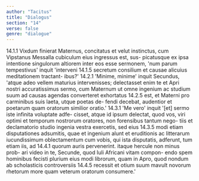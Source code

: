 ```yaml
---
author: "Tacitus"
title: "Dialogus"
section: "14"
verse: false
genre: "dialogue"
---
```


14.1.1
  Vixdum finierat Maternus, concitatus et velut instinctus,
cum Vipstanus Messalla cubiculum eius ingressus est, sus-
picatusque ex ipsa intentione singulorum altiorem inter eos
esse sermonem, 'num parum tempestivus' inquit 'interveni
14.1.5
secretum consilium et causae alicuius meditationem tractant-
ibus?'
14.2.1
  'Minime, minime' inquit Secundus, 'atque adeo vellem
maturius intervenisses; delectasset enim te et Apri nostri
accuratissimus sermo, cum Maternum ut omne ingenium ac
studium suum ad causas agendas converteret exhortatus
14.2.5
est, et Materni pro carminibus suis laeta, utque poetas de-
fendi decebat, audentior et poetarum quam oratorum similior
oratio.'
14.3.1
  'Me vero' inquit '[et] sermo iste infinita voluptate adfe-
cisset, atque id ipsum delectat, quod vos, viri optimi et
temporum nostrorum oratores, non forensibus tantum nego-
tiis et declamatorio studio ingenia vestra exercetis, sed eius
14.3.5
modi etiam disputationes adsumitis, quae et ingenium alunt
et eruditionis ac litterarum iucundissimum oblectamentum
cum vobis, qui ista disputatis, adferunt, tum etiam iis, ad
14.4.1
quorum auris pervenerint. itaque hercule non minus prob-
ari video in te, Secunde, quod Iuli Africani vitam compon-
endo spem hominibus fecisti plurium eius modi librorum,
quam in Apro, quod nondum ab scholasticis controversiis
14.4.5
recessit et otium suum mavult novorum rhetorum more
quam veterum oratorum consumere.'